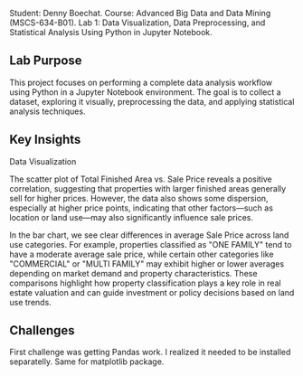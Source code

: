 Student: Denny Boechat.
Course: Advanced Big Data and Data Mining (MSCS-634-B01).
Lab 1: Data Visualization, Data Preprocessing, and Statistical Analysis Using Python in Jupyter Notebook.

## Lab Purpose
This project focuses on performing a complete data analysis workflow using Python in a Jupyter Notebook environment. 
The goal is to collect a dataset, exploring it visually, preprocessing the data, and applying statistical analysis techniques.

## Key Insights
Data Visualization 

The scatter plot of Total Finished Area vs. Sale Price reveals a positive correlation, suggesting that properties with larger finished areas generally sell for higher prices. However, the data also shows some dispersion, especially at higher price points, indicating that other factors—such as location or land use—may also significantly influence sale prices.

In the bar chart, we see clear differences in average Sale Price across land use categories. For example, properties classified as "ONE FAMILY" tend to have a moderate average sale price, while certain other categories like "COMMERCIAL" or "MULTI FAMILY" may exhibit higher or lower averages depending on market demand and property characteristics. These comparisons highlight how property classification plays a key role in real estate valuation and can guide investment or policy decisions based on land use trends.

## Challenges
First challenge was getting Pandas work. I realized it needed to be installed separatelly. Same for matplotlib package.
